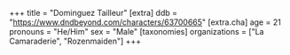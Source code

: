 +++
title = "Dominguez Tailleur"
[extra]
ddb = "https://www.dndbeyond.com/characters/63700665"
[extra.cha]
age = 21
pronouns = "He/Him"
sex = "Male"
[taxonomies]
organizations = ["La Camaraderie", "Rozenmaiden"]
+++


